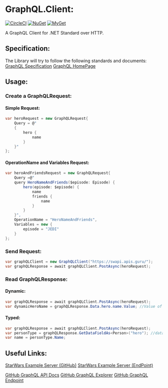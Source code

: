 # GraphQL.Client:
[![CircleCI](https://img.shields.io/circleci/project/github/graphql-dotnet/graphql-client/master.svg)](https://circleci.com/gh/graphql-dotnet/graphql-client/tree/master)
[![NuGet](https://img.shields.io/nuget/v/GraphQL.Client.svg)](https://www.nuget.org/packages/GraphQL.Client)
[![MyGet](https://img.shields.io/myget/graphql-dotnet/v/GraphQL.Client.svg)](https://www.myget.org/feed/graphql-dotnet/package/nuget/GraphQL.Client)

A GraphQL Client for .NET Standard over HTTP.

## Specification:
The Library will try to follow the following standards and documents:
[GraphQL Specification](https://facebook.github.io/graphql/June2018)
[GraphQL HomePage](http://graphql.org/learn)

## Usage:

### Create a GraphQLRequest:
#### Simple Request:
```csharp
var heroRequest = new GraphQLRequest{
    Query = @"
	{
		hero {
			name
		}
	}"
};
```

#### OperationName and Variables Request:
```csharp
var heroAndFriendsRequest = new GraphQLRequest{
    Query =@"
	query HeroNameAndFriends($episode: Episode) {
		hero(episode: $episode) {
			name
			friends {
				name
			}
		}
	}",
	OperationName = "HeroNameAndFriends",
	Variables = new {
		episode = "JEDI"
	}
};
```

### Send Request:
```csharp
var graphQLClient = new GraphQLClient("https://swapi.apis.guru/");
var graphQLResponse = await graphQLClient.PostAsync(heroRequest);
```

### Read GraphQLResponse:

#### Dynamic:
```csharp
var graphQLResponse = await graphQLClient.PostAsync(heroRequest);
var dynamicHeroName = graphQLResponse.Data.hero.name.Value; //Value of data->hero->name
```

#### Typed:
```csharp
var graphQLResponse = await graphQLClient.PostAsync(heroRequest);
var personType = graphQLResponse.GetDataFieldAs<Person>("hero"); //data->hero is casted as Person
var name = personType.Name;
```

## Useful Links:
[StarWars Example Server (GitHub)](https://github.com/graphql/swapi-graphql)
[StarWars Example Server (EndPoint)](https://swapi.apis.guru/)

[GitHub GraphQL API Docs](https://developer.github.com/v4/guides/forming-calls/)
[GitHub GraphQL Explorer](https://developer.github.com/v4/explorer/)
[GitHub GraphQL Endpoint](https://api.github.com/graphql)
